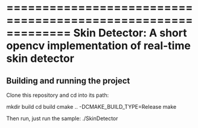 =============================================================
Skin Detector: A short opencv implementation of real-time skin detector
=============================================================



Building and running the project
---------------------------------
Clone this repository and cd into its path:

mkdir build
cd build
cmake .. -DCMAKE_BUILD_TYPE=Release
make

Then run, just run the sample:
./SkinDetector
